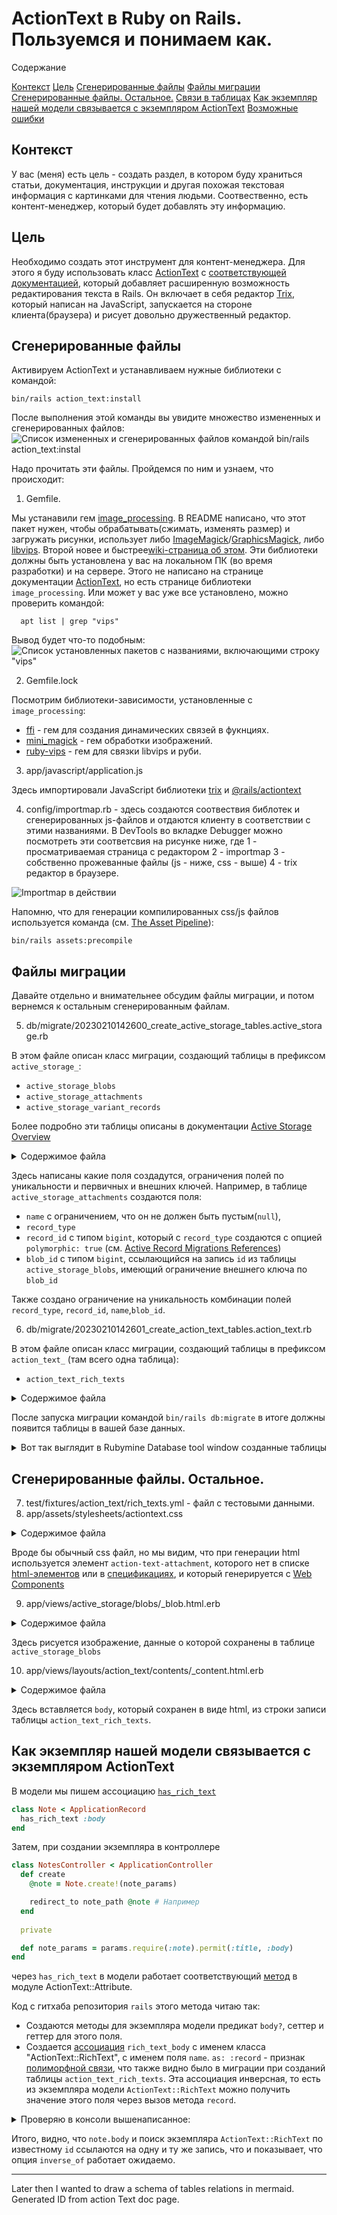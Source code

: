 # ActionText в Ruby on Rails. Пользуемся и понимаем как.

Содержание

[Контекст](#ctx)
[Цель](#goal)
[Сгенерированные файлы](#generated)
[Файлы миграции](#migrations)
[Сгенерированные файлы. Остальное.](#generated-rest)
[Связи в таблицах](#tables-relations)
[Как экземпляр нашей модели связывается с экземпляром ActionText](#how-model-links-to-active-text)
[Возможные ошибки](#errors)

## <span id='ctx'>Контекст</span>
У вас (меня) есть цель - создать раздел, в котором буду храниться статьи, документация, инструкции и другая похожая текстовая информация с картинками для чтения людьми. Соотвественно, есть контент-менеджер, который будет добавлять эту информацию.

## <span id='goal'>Цель</span>
Необходимо создать этот инструмент для контент-менеджера. Для этого я буду использовать класс [ActionText](https://api.rubyonrails.org/classes/ActionText.html) с [соответствующей  документацией](https://guides.rubyonrails.org/action_text_overview.html), который добавляет расширенную возможность редактирования текста в Rails. Он включает в себя редактор [Trix](https://trix-editor.org/), который написан на JavaScript, запускается на стороне клиента(браузера) и рисует довольно дружественный редактор.

## <span id='generated'>Сгенерированные файлы</span>

Активируем ActionText и устанавливаем нужные библиотеки с командой:
```
bin/rails action_text:install
```

После выполнения этой команды вы увидите множество измененных и сгенерированных файлов:
![Список измененных и сгенерированных файлов командой `bin/rails action_text:instal`](img/generated_and_changed_files.png)

Надо прочитать эти файлы. Пройдемся по ним и узнаем, что происходит:
1. Gemfile.

Мы устанавили гем [image_processing](https://github.com/janko/image_processing). В README написано, что этот пакет нужен, чтобы обрабатывать(сжимать, изменять размер) и загружать рисунки, использует либо [ImageMagick](https://www.imagemagick.org/)/[GraphicsMagick](https://www.imagemagick.org/), либо [libvips](http://libvips.github.io/libvips/). Второй новее и быстрее[wiki-страница об этом](https://github.com/libvips/libvips/wiki/Speed-and-memory-use). Эти библиотеки должны быть установлена у вас на локальном ПК (во время разработки) и на сервере. Этого не написано на странице документации [ActionText](https://guides.rubyonrails.org/action_text_overview.html), но есть странице библиотеки `image_processing`.
Или может у вас уже все установлено, можно проверить командой:
```
  apt list | grep "vips"
```
Вывод будет что-то подобным:
![Список установленных пакетов с названиями, включающими строку "vips"](img/sudo-apt-list.png)

2. Gemfile.lock

Посмотрим библиотеки-зависимости, установленные с `image_processing`:
* [ffi](https://rubygems.org/gems/ffi) - гем для создания динамических связей в фукнциях.
* [mini_magick](https://rubygems.org/gems/mini_magick/) - гем обработки изображений.
* [ruby-vips](https://github.com/libvips/ruby-vips) - гем для связки libvips и руби.

3. app/javascript/application.js

Здесь импортировали JavaScript библиотеки [trix](https://www.npmjs.com/package/trix) и [@rails/actiontext](https://www.npmjs.com/package/@rails/actiontext)

4. config/importmap.rb - здесь создаются соотвествия библотек и сгенерированных js-файлов и отдаются клиенту в соответствии c этими названиями. В DevTools во вкладке Debugger можно посмотреть эти соответсвия на рисунке ниже, где
  1 - просматриваемая страница с редактором
  2 - importmap
  3 - собственно прожеванные файлы (js - ниже, css - выше)
  4 - trix редактор в браузере.

![Importmap в действии](img/importmap-description.png)

Напомню, что для генерации компилированных css/js файлов используется команда (см. [The Asset Pipeline](https://guides.rubyonrails.org/asset_pipeline.html)):
```
bin/rails assets:precompile
```

## <span id='migrations'>Файлы миграции</span>

Давайте отдельно и внимательнее обсудим файлы миграции, и потом вернемся к остальным сгенерированным файлам.

5. db/migrate/20230210142600_create_active_storage_tables.active_storage.rb

В этом файле описан класс миграции, создающий таблицы в префиксом `active_storage_`:
* `active_storage_blobs`
* `active_storage_attachments`
* `active_storage_variant_records`

Более подробно эти таблицы описаны в документации [Active Storage Overview](https://edgeguides.rubyonrails.org/active_storage_overview.html)

<details>
<summary>Содержимое файла</summary>

```
# This migration comes from active_storage (originally 20170806125915)
class CreateActiveStorageTables < ActiveRecord::Migration[5.2]
  def change
    # Use Active Record's configured type for primary and foreign keys
    primary_key_type, foreign_key_type = primary_and_foreign_key_types

    create_table :active_storage_blobs, id: primary_key_type do |t|
      t.string   :key,          null: false
      t.string   :filename,     null: false
      t.string   :content_type
      t.text     :metadata
      t.string   :service_name, null: false
      t.bigint   :byte_size,    null: false
      t.string   :checksum

      if connection.supports_datetime_with_precision?
        t.datetime :created_at, precision: 6, null: false
      else
        t.datetime :created_at, null: false
      end

      t.index [ :key ], unique: true
    end

    create_table :active_storage_attachments, id: primary_key_type do |t|
      t.string     :name,     null: false
      t.references :record,   null: false, polymorphic: true, index: false, type: foreign_key_type
      t.references :blob,     null: false, type: foreign_key_type

      if connection.supports_datetime_with_precision?
        t.datetime :created_at, precision: 6, null: false
      else
        t.datetime :created_at, null: false
      end

      t.index [ :record_type, :record_id, :name, :blob_id ], name: :index_active_storage_attachments_uniqueness, unique: true
      t.foreign_key :active_storage_blobs, column: :blob_id
    end

    create_table :active_storage_variant_records, id: primary_key_type do |t|
      t.belongs_to :blob, null: false, index: false, type: foreign_key_type
      t.string :variation_digest, null: false

      t.index [ :blob_id, :variation_digest ], name: :index_active_storage_variant_records_uniqueness, unique: true
      t.foreign_key :active_storage_blobs, column: :blob_id
    end
  end

  private
    def primary_and_foreign_key_types
      config = Rails.configuration.generators
      setting = config.options[config.orm][:primary_key_type]
      primary_key_type = setting || :primary_key
      foreign_key_type = setting || :bigint
      [primary_key_type, foreign_key_type]
    end
end
```

</details>

Здесь написаны какие поля создадутся, ограничения полей по уникальности и первичных и внешних ключей. Например, в таблице `active_storage_attachments` создаются поля:
* `name` с ограничением, что он не должен быть пустым(`null`),
* `record_type`
* `record_id` с типом `bigint`, который с `record_type` создаются с опцией `polymorphic: true` (см. [Active Record Migrations References](https://guides.rubyonrails.org/active_record_migrations.html#references)) 
* `blob_id` с типом `bigint`, ссылающийся на запись `id` из таблицы `active_storage_blobs`, имеющий ограничение внешнего ключа по `blob_id`

Также создано ограничение на уникальность комбинации полей `record_type`, `record_id`, `name`,`blob_id`.

6. db/migrate/20230210142601_create_action_text_tables.action_text.rb

В этом файле описан класс миграции, создающий таблицы в префиксом `action_text_` (там всего одна таблица):
* `action_text_rich_texts`

<details>
<summary>Содержимое файла</summary>


```
# This migration comes from action_text (originally 20180528164100)
class CreateActionTextTables < ActiveRecord::Migration[6.0]
  def change
    # Use Active Record's configured type for primary and foreign keys
    primary_key_type, foreign_key_type = primary_and_foreign_key_types

    create_table :action_text_rich_texts, id: primary_key_type do |t|
      t.string     :name, null: false
      t.text       :body, size: :long
      t.references :record, null: false, polymorphic: true, index: false, type: foreign_key_type

      t.timestamps

      t.index [ :record_type, :record_id, :name ], name: "index_action_text_rich_texts_uniqueness", unique: true
    end
  end

  private
    def primary_and_foreign_key_types
      config = Rails.configuration.generators
      setting = config.options[config.orm][:primary_key_type]
      primary_key_type = setting || :primary_key
      foreign_key_type = setting || :bigint
      [primary_key_type, foreign_key_type]
    end
end
```
</details>

После запуска миграции командой `bin/rails db:migrate` в итоге должны появится таблицы в вашей базе данных.


<details>
<summary>Вот так выглядит в Rubymine Database tool window созданные таблицы</summary>

![Database tool window](img/rubymine-database-tool.png)
</details>

## <span id='generated-rest'>Сгенерированные файлы. Остальное.</span>

7. test/fixtures/action_text/rich_texts.yml - файл с тестовыми данными.
8. app/assets/stylesheets/actiontext.css



<details>
<summary>Содержимое файла</summary>

```
/*
 * Provides a drop-in pointer for the default Trix stylesheet that will format the toolbar and
 * the trix-editor content (whether displayed or under editing). Feel free to incorporate this
 * inclusion directly in any other asset bundle and remove this file.
 *
 *= require trix
*/

/*
 * We need to override trix.css’s image gallery styles to accommodate the
 * <action-text-attachment> element we wrap around attachments. Otherwise,
 * images in galleries will be squished by the max-width: 33%; rule.
*/
.trix-content .attachment-gallery > action-text-attachment,
.trix-content .attachment-gallery > .attachment {
  flex: 1 0 33%;
  padding: 0 0.5em;
  max-width: 33%;
}

.trix-content .attachment-gallery.attachment-gallery--2 > action-text-attachment,
.trix-content .attachment-gallery.attachment-gallery--2 > .attachment, .trix-content .attachment-gallery.attachment-gallery--4 > action-text-attachment,
.trix-content .attachment-gallery.attachment-gallery--4 > .attachment {
  flex-basis: 50%;
  max-width: 50%;
}

.trix-content action-text-attachment .attachment {
  padding: 0 !important;
  max-width: 100% !important;
}
```
</details>

Вроде бы обычный css файл, но мы видим, что при генерации html используется элемент `action-text-attachment`, которого нет в списке [html-элементов](https://developer.mozilla.org/en-US/docs/Web/HTML/Element) или в [спецификациях](https://html.spec.whatwg.org/review-drafts/2020-01/#toc-semantics), и который генерируется с [Web Components](https://developer.mozilla.org/en-US/docs/Web/Web_Components)

9. app/views/active_storage/blobs/_blob.html.erb

<details>
<summary>Содержимое файла</summary>

```
figure class="attachment attachment--<%= blob.representable? ? "preview" : "file" %> attachment--<%= blob.filename.extension %>">
  <% if blob.representable? %>
    <%= image_tag blob.representation(resize_to_limit: local_assigns[:in_gallery] ? [ 800, 600 ] : [ 1024, 768 ]) %>
  <% end %>

  <figcaption class="attachment__caption">
    <% if caption = blob.try(:caption) %>
      <%= caption %>
    <% else %>
      <span class="attachment__name"><%= blob.filename %></span>
      <span class="attachment__size"><%= number_to_human_size blob.byte_size %></span>
    <% end %>
  </figcaption>
</figure>
```

</details>

Здесь рисуется изображение, данные о которой сохранены в таблице `active_storage_blobs`

10. app/views/layouts/action_text/contents/_content.html.erb

<details>
<summary>Содержимое файла</summary>

```
<div class="trix-content">
  <%= yield %>
</div>
```

</details>

Здесь вставляется `body`, который сохранен в виде html, из строки записи таблицы `action_text_rich_texts`.


## <span id='how-model-links-to-active-text'>Как экземпляр нашей модели связывается с экземпляром ActionText</span>

В модели мы пишем ассоциацию [`has_rich_text`](https://guides.rubyonrails.org/action_text_overview.html#creating-rich-text-content)
```ruby
class Note < ApplicationRecord
  has_rich_text :body
end
```
Затем, при создании экземпляра в контроллере

```ruby
class NotesController < ApplicationController
  def create
    @note = Note.create!(note_params)

    redirect_to note_path @note # Например
  end
  
  private

  def note_params = params.require(:note).permit(:title, :body)
end
```

через `has_rich_text` в модели работает соответствующий [метод](https://github.com/rails/rails/blob/e9cb3c7b2f63bac810efb46cf8902cadaadcbdcd/actiontext/lib/action_text/attribute.rb#L37) в модуле ActionText::Attribute.

Код с гитхаба репозитория `rails` этого метода читаю так:
* Создаются методы для экземпляра модели предикат `body?`, сеттер и геттер для этого поля.
* Создается [ассоциация](https://guides.rubyonrails.org/association_basics.html#the-has-one-association) `rich_text_body` с именем класса "ActionText::RichText", с именем поля `name`. `as: :record` - признак [полиморфной связи](https://guides.rubyonrails.org/association_basics.html#polymorphic-associations), что также видно было в миграции при созданий таблицы `action_text_rich_texts`. Эта ассоциация инверсная, то есть из экземпляра модели `ActionText::RichText` можно получить значение этого поля через вызов метода `record`.
  
<details>
  <summary>Проверяю в консоли вышенаписанное:</summary>


```ruby
> note = Note.find(1)
=begin
<Note:0x00007efee9a06ce0                                                                
 id: 1,                                                                                  
 title_ru: "What is Lorem Ipsum?",                                                       
 title_en: "РыбаТекст помогает животным",                                                
 hidden: false,                                                                          
 created_at: Sun, 19 Feb 2023 11:24:47.510481000 UTC +00:00,                             
 updated_at: Sun, 19 Feb 2023 11:24:47.613920000 UTC +00:00> 
=end
>
> note.body
=begin
<ActionText::RichText:0x00007efee9848688
 id: 1,                                 
 name: "body",                       
 body: #<ActionText::Content "<div class=\"trix-conte...">,
 record_type: "Note",                   
 record_id: 1,                          
 created_at: Sun, 19 Feb 2023 11:24:47.564128000 UTC +00:00,
 updated_at: Sun, 19 Feb 2023 11:24:47.583755000 UTC +00:00>
=end
>
> action_text_item = ActionText::RichText.find(1)
=begin
<ActionText::RichText:0x00007efee9848688
 id: 1,                                 
 name: "body",                       
 body: #<ActionText::Content "<div class=\"trix-conte...">,
 record_type: "Note",                   
 record_id: 1,                          
 created_at: Sun, 19 Feb 2023 11:24:47.564128000 UTC +00:00,
 updated_at: Sun, 19 Feb 2023 11:24:47.583755000 UTC +00:00>
=end
>
> action_text_item.record
=begin
<Note:0x00007efee9a06ce0                                                                
 id: 1,                                                                                  
 title_ru: "What is Lorem Ipsum?",                                                       
 title_en: "РыбаТекст помогает животным",                                                
 hidden: false,                                                                          
 created_at: Sun, 19 Feb 2023 11:24:47.510481000 UTC +00:00,                             
 updated_at: Sun, 19 Feb 2023 11:24:47.613920000 UTC +00:00>
=end
```
</details>

Итого, видно, что `note.body` и поиск экземпляра `ActionText::RichText` по известному `id` ссылаются на одну и ту же запись, что и показывает, что опция `inverse_of` работает ожидаемо.


---------------------


Later then I wanted to draw a schema of tables relations in mermaid.
Generated ID from action Text doc page.